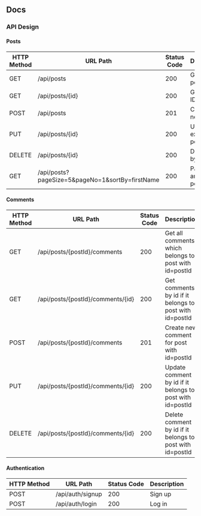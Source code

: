 ## Docs

### API Design

#### Posts

| HTTP Method | URL Path                                        | Status Code | Description                  |
| ----------- | ----------------------------------------------- | ----------- | ---------------------------- |
| GET         | /api/posts                                      | 200         | Get all posts                |
| GET         | /api/posts/{id}                                 | 200         | Get post by ID               |
| POST        | /api/posts                                      | 201         | Create a new post            |
| PUT         | /api/posts/{id}                                 | 200         | Update an exisitng post      |
| DELETE      | /api/posts/{id}                                 | 200         | Delete post by ID            |
| GET         | /api/posts?pageSize=5&pageNo=1&sortBy=firstName | 200         | Paginating and sorting posts |

#### Comments

| HTTP Method | URL Path                          | Status Code | Description                                                |
| ----------- | --------------------------------- | ----------- | ---------------------------------------------------------- |
| GET         | /api/posts/{postId}/comments      | 200         | Get all comments which belongs to post with id=postId      |
| GET         | /api/posts/{postId}/comments/{id} | 200         | Get comments by id if it belongs to post with id=postId    |
| POST        | /api/posts/{postId}/comments      | 201         | Create new comment for post with id=postId                 |
| PUT         | /api/posts/{postId}/comments/{id} | 200         | Update comment by id  if it belongs to post with id=postId |
| DELETE      | /api/posts/{postId}/comments/{id} | 200         | Delete comment by id if it belongs to post with id=postId  |

#### Authentication

| HTTP Method | URL Path         | Status Code | Description |
| ----------- | ---------------- | ----------- | ----------- |
| POST        | /api/auth/signup | 200         | Sign up     |
| POST        | /api/auth/login  | 200         | Log in      |

